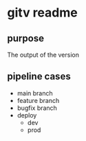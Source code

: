 # gitv readme

## purpose

The output of the version

## pipeline cases

* main branch
* feature branch
* bugfix branch
* deploy
  - dev
  - prod
